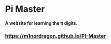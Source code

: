 # Pi Master

#### A website for learning the π digits.

### https://m1nordragon.github.io/PI-Master
